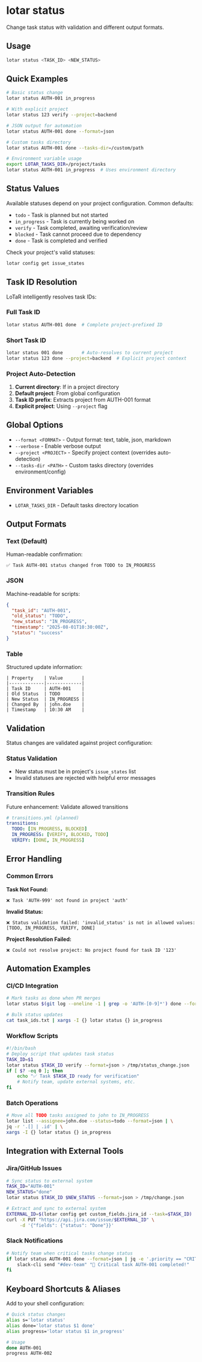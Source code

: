 # lotar status

Change task status with validation and different output formats.

## Usage

```bash
lotar status <TASK_ID> <NEW_STATUS>
```

## Quick Examples

```bash
# Basic status change
lotar status AUTH-001 in_progress

# With explicit project
lotar status 123 verify --project=backend

# JSON output for automation
lotar status AUTH-001 done --format=json

# Custom tasks directory
lotar status AUTH-001 done --tasks-dir=/custom/path

# Environment variable usage
export LOTAR_TASKS_DIR=/project/tasks
lotar status AUTH-001 in_progress  # Uses environment directory
```

## Status Values

Available statuses depend on your project configuration. Common defaults:

- `todo` - Task is planned but not started
- `in_progress` - Task is currently being worked on  
- `verify` - Task completed, awaiting verification/review
- `blocked` - Task cannot proceed due to dependency
- `done` - Task is completed and verified

Check your project's valid statuses:
```bash
lotar config get issue_states
```

## Task ID Resolution

LoTaR intelligently resolves task IDs:

### Full Task ID
```bash
lotar status AUTH-001 done  # Complete project-prefixed ID
```

### Short Task ID
```bash
lotar status 001 done       # Auto-resolves to current project
lotar status 123 done --project=backend  # Explicit project context
```

### Project Auto-Detection
1. **Current directory**: If in a project directory
2. **Default project**: From global configuration
3. **Task ID prefix**: Extracts project from AUTH-001 format
4. **Explicit project**: Using `--project` flag

## Global Options

- `--format <FORMAT>` - Output format: text, table, json, markdown
- `--verbose` - Enable verbose output  
- `--project <PROJECT>` - Specify project context (overrides auto-detection)
- `--tasks-dir <PATH>` - Custom tasks directory (overrides environment/config)

## Environment Variables

- `LOTAR_TASKS_DIR` - Default tasks directory location

## Output Formats

### Text (Default)
Human-readable confirmation:
```
✅ Task AUTH-001 status changed from TODO to IN_PROGRESS
```

### JSON
Machine-readable for scripts:
```json
{
  "task_id": "AUTH-001",
  "old_status": "TODO", 
  "new_status": "IN_PROGRESS",
  "timestamp": "2025-08-01T10:30:00Z",
  "status": "success"
}
```

### Table  
Structured update information:
```
| Property    | Value       |
|-------------|-------------|
| Task ID     | AUTH-001    |
| Old Status  | TODO        |
| New Status  | IN_PROGRESS |
| Changed By  | john.doe    |
| Timestamp   | 10:30 AM    |
```

## Validation

Status changes are validated against project configuration:

### Status Validation
- New status must be in project's `issue_states` list
- Invalid statuses are rejected with helpful error messages

### Transition Rules
Future enhancement: Validate allowed transitions
```yaml
# transitions.yml (planned)
transitions:
  TODO: [IN_PROGRESS, BLOCKED]
  IN_PROGRESS: [VERIFY, BLOCKED, TODO]  
  VERIFY: [DONE, IN_PROGRESS]
```

## Error Handling

### Common Errors

**Task Not Found:**
```
❌ Task 'AUTH-999' not found in project 'auth'
```

**Invalid Status:**
```
❌ Status validation failed: 'invalid_status' is not in allowed values: [TODO, IN_PROGRESS, VERIFY, DONE]
```

**Project Resolution Failed:**
```
❌ Could not resolve project: No project found for task ID '123'
```

## Automation Examples

### CI/CD Integration
```bash
# Mark tasks as done when PR merges
lotar status $(git log --oneline -1 | grep -o 'AUTH-[0-9]*') done --format=json

# Bulk status updates
cat task_ids.txt | xargs -I {} lotar status {} in_progress
```

### Workflow Scripts
```bash
#!/bin/bash
# Deploy script that updates task status
TASK_ID=$1
lotar status $TASK_ID verify --format=json > /tmp/status_change.json
if [ $? -eq 0 ]; then
    echo "✅ Task $TASK_ID ready for verification"
    # Notify team, update external systems, etc.
fi
```

### Batch Operations
```bash
# Move all TODO tasks assigned to john to IN_PROGRESS
lotar list --assignee=john.doe --status=todo --format=json | \
jq -r '.[] | .id' | \
xargs -I {} lotar status {} in_progress
```

## Integration with External Tools

### Jira/GitHub Issues
```bash
# Sync status to external system
TASK_ID="AUTH-001"
NEW_STATUS="done"
lotar status $TASK_ID $NEW_STATUS --format=json > /tmp/change.json

# Extract and sync to external system
EXTERNAL_ID=$(lotar config get custom_fields.jira_id --task=$TASK_ID)
curl -X PUT "https://api.jira.com/issue/$EXTERNAL_ID" \
     -d '{"fields": {"status": "Done"}}'
```

### Slack Notifications
```bash
# Notify team when critical tasks change status
if lotar status AUTH-001 done --format=json | jq -e '.priority == "CRITICAL"'; then
    slack-cli send "#dev-team" "🎉 Critical task AUTH-001 completed!"
fi
```

## Keyboard Shortcuts & Aliases

Add to your shell configuration:
```bash
# Quick status changes
alias s='lotar status'
alias done='lotar status $1 done'
alias progress='lotar status $1 in_progress'

# Usage
done AUTH-001
progress AUTH-002
```
